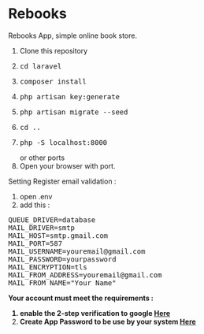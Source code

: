 <h1>Rebooks</h1>


Rebooks App, simple online book store.


1. Clone this repository
2. <pre>cd laravel</pre>
3. <pre>composer install</pre>
4. <pre>php artisan key:generate</pre>
5. <pre>php artisan migrate --seed</pre>
6. <pre>cd ..</pre>
7. <pre>php -S localhost:8000</pre> or other ports
8. Open your browser with port.


Setting Register email validation :
1. open .env
2. add this :
<pre>
QUEUE_DRIVER=database
MAIL_DRIVER=smtp
MAIL_HOST=smtp.gmail.com
MAIL_PORT=587
MAIL_USERNAME=youremail@gmail.com
MAIL_PASSWORD=yourpassword
MAIL_ENCRYPTION=tls
MAIL_FROM_ADDRESS=youremail@gmail.com
MAIL_FROM_NAME="Your Name"
</pre>

<strong>Your account must meet the requirements :
1. enable the 2-step verification to google <a href="https://www.google.com/landing/2step/">Here</a>
2. Create App Password to be use by your system <a href="https://security.google.com/settings/security/apppasswords">Here</a></strong>
